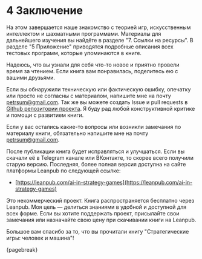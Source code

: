 # 4 Заключение

На этом завершается наше знакомство с теорией игр, искусственным интеллектом и шахматными программами. Материалы для дальнейшего изучения вы найдёте в разделе "7. Ссылки на ресурсы". В разделе "5 Приложение" приводятся подробные описания всех тестовых программ, которые упоминаются в книге.

Надеюсь, что вы узнали для себя что-то новое и приятно провели время за чтением. Если книга вам понравилась, поделитесь ею с вашими друзьями.

Если вы обнаружили техническую или фактическую ошибку, опечатку или просто не согласны с материалом, напишите мне на почту [petrsum@gmail.com](mailto:petrsum@gmail.com). Так же вы можете создать Issue и pull requests в [Github репозитории проекта](https://github.com/ellysh/ai-in-strategy-games). Я буду рад любой конструктивной критике и помощи с развитием книги.

Если у вас остались какие-то вопросы или возникли замечания по материалу книги, обязательно напишите мне на почту [petrsum@gmail.com](mailto:petrsum@gmail.com).

После публикации книга будет исправляться и улучшаться. Если вы скачали её в Telegram канале или ВКонтакте, то скорее всего получили старую версию. Последняя, более полная версия доступна на сайте платформы Leanpub по следующей ссылке:

* [https://leanpub.com/ai-in-strategy-games](https://leanpub.com/ai-in-strategy-games)

Это некоммерческий проект. Книга распространяется бесплатно через Leanpub. Моя цель — делиться знаниями в удобной и доступной для всех форме. Если вы хотите поддержать проект, присылайте свои замечания или назначайте свою цену при скачивании книги на Leanpub.

Большое вам спасибо за то, что вы прочитали книгу "Стратегические игры: человек и машина"!

{pagebreak}
